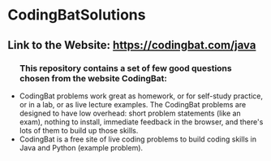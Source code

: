 # CodingBatSolutions
## Link to the Website: https://codingbat.com/java
<ul>

### This repository contains a set of few good questions chosen from the website CodingBat:

<li> CodingBat problems work great as homework, or for self-study practice, or in a lab, or as live lecture examples. The CodingBat problems are designed to have low overhead: short problem statements (like an exam), nothing to install, immediate feedback in the browser, and there's lots of them to build up those skills. </li>

<li> CodingBat is a free site of live coding problems to build coding skills in Java and Python (example problem).</li>


</ul>


